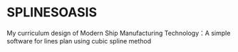# SPLINESOASIS
My curriculum design of Modern Ship Manufacturing Technology：A simple software for lines plan using cubic spline method
